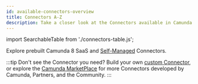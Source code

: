```yaml
---
id: available-connectors-overview
title: Connectors A-Z
description: Take a closer look at the Connectors available in Camunda 8.
---
```


import SearchableTable from './connectors-table.js';

Explore prebuilt Camunda 8 SaaS and [Self-Managed](/self-managed/connectors-deployment/install-and-start.md) Connectors.

<SearchableTable />

:::tip
Don't see the Connector you need? Build your own [custom Connector](/components/connectors/custom-built-connectors/build-connector.md), or explore the [Camunda MarketPlace](https://marketplace.camunda.com/) for more Connectors developed by Camunda, Partners, and the Community.
:::
